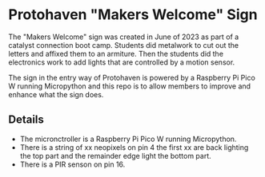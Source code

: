 # Protohaven "Makers Welcome" Sign

The "Makers Welcome" sign was created in June of 2023 as part of a catalyst connection boot camp.  Students did metalwork to cut out the
letters and affixed them to an armiture. Then the students did the electronics work to add lights that are controlled by a motion sensor.

The sign in the entry way of Protohaven is powered by a Raspberry Pi Pico W running Micropython and this repo is to
allow members to improve and enhance what the sign does.

## Details
- The micronctroller is a Raspberry Pi Pico W running Micropython.
- There is a string of xx neopixels on pin 4 the first xx are back lighting the top part and the remainder edge light the bottom part.
- There is a PIR senson on pin 16.

